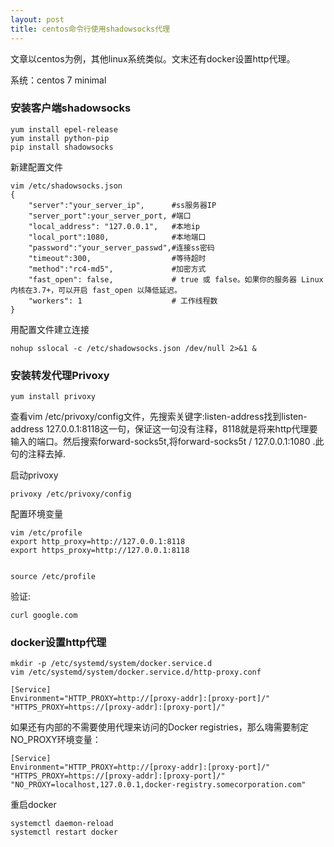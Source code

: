 ```yaml
---
layout: post
title: centos命令行使用shadowsocks代理
---
```


文章以centos为例，其他linux系统类似。文末还有docker设置http代理。

系统：centos 7 minimal

### 安装客户端shadowsocks

    yum install epel-release
    yum install python-pip
    pip install shadowsocks
    
新建配置文件

    vim /etc/shadowsocks.json
    {
        "server":"your_server_ip",      #ss服务器IP
        "server_port":your_server_port, #端口
        "local_address": "127.0.0.1",   #本地ip
        "local_port":1080,              #本地端口
        "password":"your_server_passwd",#连接ss密码
        "timeout":300,                  #等待超时
        "method":"rc4-md5",             #加密方式
        "fast_open": false,             # true 或 false。如果你的服务器 Linux 内核在3.7+，可以开启 fast_open 以降低延迟。
        "workers": 1                    # 工作线程数
    }
    
用配置文件建立连接

    nohup sslocal -c /etc/shadowsocks.json /dev/null 2>&1 &

### 安装转发代理Privoxy

    yum install privoxy

查看vim /etc/privoxy/config文件，先搜索关键字:listen-address找到listen-address  127.0.0.1:8118这一句，保证这一句没有注释，8118就是将来http代理要输入的端口。然后搜索forward-socks5t,将forward-socks5t / 127.0.0.1:1080 .此句的注释去掉. 

启动privoxy

    privoxy /etc/privoxy/config
  
配置环境变量

    vim /etc/profile
    export http_proxy=http://127.0.0.1:8118
    export https_proxy=http://127.0.0.1:8118


    source /etc/profile

验证:

    curl google.com

### docker设置http代理

    mkdir -p /etc/systemd/system/docker.service.d
    vim /etc/systemd/system/docker.service.d/http-proxy.conf

    [Service]
    Environment="HTTP_PROXY=http://[proxy-addr]:[proxy-port]/" "HTTPS_PROXY=https://[proxy-addr]:[proxy-port]/"
       
如果还有内部的不需要使用代理来访问的Docker registries，那么嗨需要制定NO_PROXY环境变量：

    [Service]
    Environment="HTTP_PROXY=http://[proxy-addr]:[proxy-port]/" "HTTPS_PROXY=https://[proxy-addr]:[proxy-port]/" "NO_PROXY=localhost,127.0.0.1,docker-registry.somecorporation.com"  

重启docker

    systemctl daemon-reload
    systemctl restart docker

